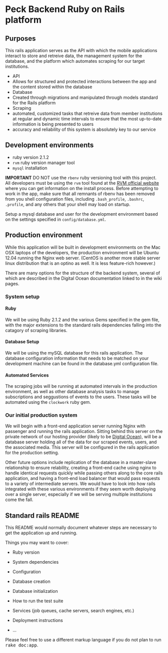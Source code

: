 # Peck Backend Ruby on Rails platform

## Purposes

This rails application serves as the API with which the mobile applications interact to store and retreive data, the management system for the database, and the platform which automates scraping for our target institutions.

- API
 - Allows for structured and protected interactions between the app and the content stored within the database
- Database
 - Created through migrations and manipulated through models standard for the Rails platform
- Scraping
 - automated, customized tasks that retreive data from member institutions at regular and dynamic time intervals to ensure that the most up-to-date information is being presented to users
 - accuracy and reliability of this system is absolutely key to our service

## Development environments

- ruby version 2.1.2
- `rvm` ruby version manager tool
- `mysql` installation


**IMPORTANT** DO NOT use the `rbenv` ruby versioning tool with this project. All developers must be using the `rvm` tool found at the [RVM official website](https://rvm.io) where you can get information on the install process. Before attempting to work in the app, make sure that all remnants of rbenv has been removed from you shell configuration files, including `.bash_profile`, `.bashrc`, `.profile`, and any others that your shell may load on startup.

Setup a mysql database and user for the development environment based on the settings specified in `config/database.yml`.

## Production environment

While this application will be built in development environments on the Mac OSX laptops of the developers, the production environment will be Ubuntu 12.04 running the Nginx web server. (CentOS is another more stable server linux distribution that is an optino as well. It is less feature-rich however.)

There are many options for the structure of the backend system, several of which are described in the Digital Ocean documentation linked to in the wiki pages.

### System setup

#### Ruby
We will be using Ruby 2.1.2 and the various Gems specified in the gem file, with the major extensions to the standard rails dependencies falling into the catagory of scraping libraries.

#### Database Setup
We will be using the mySQL database for this rails application. The database configuration information that needs to be matched on your development machine can be found in the database.yml configuration file.

#### Automated Services
The scraping jobs will be running at automated intervals in the production environment, as well as other database analysis tasks to manage subscriptions and seggustions of events to the users. These tasks will be automated using the `clockwork` ruby gem.

### Our initial production system

We will begin with a front-end application server running Nginx with passenger and running the rails application. Sitting behind this server on the private network of our hosting provider (likely to be [Digital Ocean](https://www.digitalocean.com)), will be a database server holding all of the data for our scraped events, users, and the associated media. This server will be configured in the rails application for the production setting.

Other future options include replication of the database in a master-slave relationship to ensure relability, creating a front-end cache using nginx to handle identical requests quickly while passing others along to the core rails application, and having a front-end load balancer that would pass requests to a variety of intermediate servers. We would have to look into how rails integrated with these various environments if they seem worth deploying over a single server, especially if we will be serving multiple institutions come the fall.

## Standard rails README

This README would normally document whatever steps are necessary to get the
application up and running.

Things you may want to cover:

* Ruby version

* System dependencies

* Configuration

* Database creation

* Database initialization

* How to run the test suite

* Services (job queues, cache servers, search engines, etc.)

* Deployment instructions

* ...


Please feel free to use a different markup language if you do not plan to run
<tt>rake doc:app</tt>.
